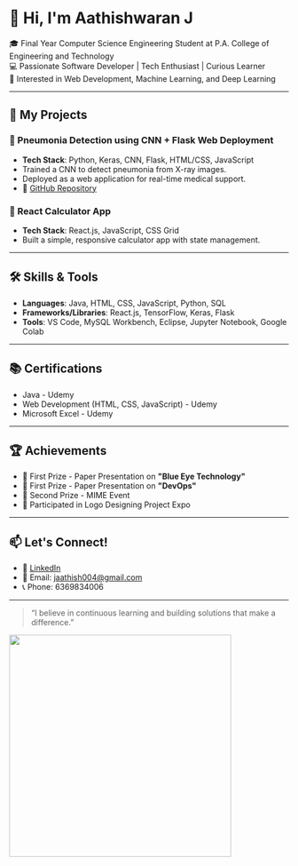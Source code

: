 
# 👋 Hi, I'm Aathishwaran J

🎓 Final Year Computer Science Engineering Student at P.A. College of Engineering and Technology  
💻 Passionate Software Developer | Tech Enthusiast | Curious Learner  
📍 Interested in Web Development, Machine Learning, and Deep Learning

---

## 🚀 My Projects

### 🧠 Pneumonia Detection using CNN + Flask Web Deployment
- **Tech Stack**: Python, Keras, CNN, Flask, HTML/CSS, JavaScript
- Trained a CNN to detect pneumonia from X-ray images.
- Deployed as a web application for real-time medical support.
- 📎 [GitHub Repository](https://github.com/Aathishwaran-003/Pneumonia-Detection-Using-Convolutional-Neural-Network)

### 🧮 React Calculator App
- **Tech Stack**: React.js, JavaScript, CSS Grid
- Built a simple, responsive calculator app with state management.

---

## 🛠️ Skills & Tools

- **Languages**: Java, HTML, CSS, JavaScript, Python, SQL
- **Frameworks/Libraries**: React.js, TensorFlow, Keras, Flask
- **Tools**: VS Code, MySQL Workbench, Eclipse, Jupyter Notebook, Google Colab

---

## 📚 Certifications
- Java - Udemy  
- Web Development (HTML, CSS, JavaScript) - Udemy  
- Microsoft Excel - Udemy  

---

## 🏆 Achievements
- 🥇 First Prize - Paper Presentation on **"Blue Eye Technology"**  
- 🥇 First Prize - Paper Presentation on **"DevOps"**  
- 🥈 Second Prize - MIME Event  
- 🎨 Participated in Logo Designing Project Expo  

---

## 📫 Let's Connect!

- 🔗 [LinkedIn](https://www.linkedin.com/in/aathishwaran-j-6915932a0)
- 📧 Email: jaathish004@gmail.com
- 📞 Phone: 6369834006

---

> “I believe in continuous learning and building solutions that make a difference.”
> <p align="center">
  <img src="https://media.giphy.com/media/qgQUggAC3Pfv687qPC/giphy.gif" width="400"/>
</p>

